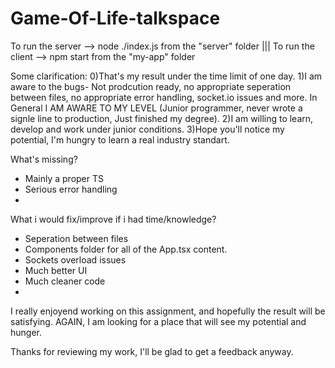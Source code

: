 ﻿# Game-Of-Life-talkspace
To run the server --> node ./index.js from the "server" folder ||| To run the client --> npm start from the "my-app" folder

Some clarification: 0)That's my result under the time limit of one day. 1)I am aware to the bugs- Not prodcution ready, no appropriate seperation between files, no appropriate error handling, socket.io issues and more. In General I AM AWARE TO MY LEVEL (Junior programmer, never wrote a signle line to production, Just finished my degree). 2)I am willing to learn, develop and work under junior conditions. 3)Hope you'll notice my potential, I'm hungry to learn a real industry standart.

What's missing?

- Mainly a proper TS
- Serious error handling
- 
What i would fix/improve if i had time/knowledge?

- Seperation between files
- Components folder for all of the App.tsx content.
- Sockets overload issues
- Much better UI
- Much cleaner code
- 
I really enjoyend working on this assignment, and hopefully the result will be satisfying. AGAIN, I am looking for a place that will see my potential and hunger.

Thanks for reviewing my work, I'll be glad to get a feedback anyway.
